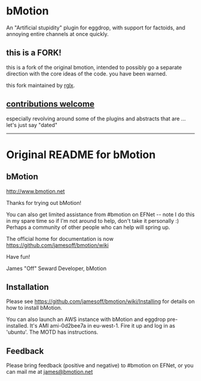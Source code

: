 # bMotion

An "Artificial stupidity" plugin for eggdrop, with support for factoids, and annoying entire channels at once quickly.

## this is a FORK!

this is a fork of the original bmotion, intended to possibly go a separate direction with the core ideas of the code. you have been warned. 

this fork maintained by [rglx](<../../../../rglx/>).

## [contributions welcome](<../../issues>)

especially revolving around some of the plugins and abstracts that are ... let's just say "dated"

---------------------------------------

# Original README for bMotion
## bMotion

http://www.bmotion.net

Thanks for trying out bMotion!

You can also get limited assistance from #bmotion on EFNet -- note
I do this in my spare time so if I'm not around to help, don't take
it personally :) Perhaps a community of other people who can help
will spring up.

The official home for documentation is now 
https://github.com/jamesoff/bmotion/wiki

Have fun!

James "Off" Seward
Developer, bMotion

## Installation

Please see https://github.com/jamesoff/bmotion/wiki/Installing for 
details on how to install bMotion.

You can also launch an AWS instance with bMotion and eggdrop pre-
installed. It's AMI ami-0d2bee7a in eu-west-1. Fire it up and log in
as 'ubuntu'. The MOTD has instructions.

## Feedback

Please bring feedback (positive and negative) to #bmotion on EFNet, or
you can mail me at james@bmotion.net

